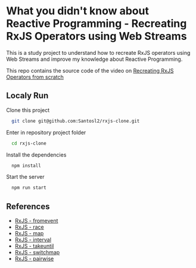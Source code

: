 # What you didn't know about Reactive Programming - Recreating RxJS Operators using Web Streams

This is a study project to understand how to recreate RxJS operators using Web Streams and improve my knowledge about Reactive Programming.

This repo contains the source code of the video on [Recreating RxJS Operators from scratch](https://youtu.be/-q5HhC71TBE)

## Localy Run

Clone this project

```bash
  git clone git@github.com:Santosl2/rxjs-clone.git
```

Enter in repository project folder

```bash
  cd rxjs-clone
```

Install the dependencies

```bash
  npm install
```

Start the server

```bash
  npm run start
```

## References

- [RxJS - fromevent](https://www.learnrxjs.io/learn-rxjs/operators/creation/fromevent)
- [RxJS - race](https://www.learnrxjs.io/learn-rxjs/operators/combination/race)
- [RxJS - map](https://www.learnrxjs.io/learn-rxjs/operators/transformation/map)
- [RxJS - interval](https://www.learnrxjs.io/learn-rxjs/operators/creation/interval)
- [RxJS - takeuntil](https://www.learnrxjs.io/learn-rxjs/operators/filtering/takeuntil)
- [RxJS - switchmap](https://www.learnrxjs.io/learn-rxjs/operators/transformation/switchmap)
- [RxJS - pairwise](https://www.learnrxjs.io/learn-rxjs/operators/combination/pairwise)
